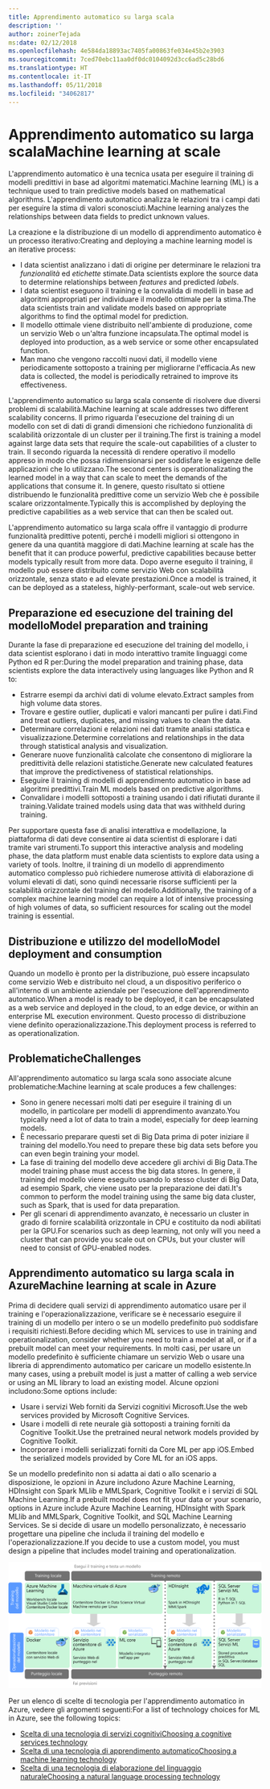 ```yaml
---
title: Apprendimento automatico su larga scala
description: ''
author: zoinerTejada
ms:date: 02/12/2018
ms.openlocfilehash: 4e584da18893ac7405fa00863fe034e45b2e3903
ms.sourcegitcommit: 7ced70ebc11aa0df0dc0104092d3cc6ad5c28bd6
ms.translationtype: HT
ms.contentlocale: it-IT
ms.lasthandoff: 05/11/2018
ms.locfileid: "34062817"
---
```

# <a name="machine-learning-at-scale"></a><span data-ttu-id="734f2-102">Apprendimento automatico su larga scala</span><span class="sxs-lookup"><span data-stu-id="734f2-102">Machine learning at scale</span></span>

<span data-ttu-id="734f2-103">L'apprendimento automatico è una tecnica usata per eseguire il training di modelli predittivi in base ad algoritmi matematici.</span><span class="sxs-lookup"><span data-stu-id="734f2-103">Machine learning (ML) is a technique used to train predictive models based on mathematical algorithms.</span></span> <span data-ttu-id="734f2-104">L'apprendimento automatico analizza le relazioni tra i campi dati per eseguire la stima di valori sconosciuti.</span><span class="sxs-lookup"><span data-stu-id="734f2-104">Machine learning analyzes the relationships between data fields to predict unknown values.</span></span>

<span data-ttu-id="734f2-105">La creazione e la distribuzione di un modello di apprendimento automatico è un processo iterativo:</span><span class="sxs-lookup"><span data-stu-id="734f2-105">Creating and deploying a machine learning model is an iterative process:</span></span>

* <span data-ttu-id="734f2-106">I data scientist analizzano i dati di origine per determinare le relazioni tra *funzionalità* ed *etichette* stimate.</span><span class="sxs-lookup"><span data-stu-id="734f2-106">Data scientists explore the source data to determine relationships between *features* and predicted *labels*.</span></span>
* <span data-ttu-id="734f2-107">I data scientist eseguono il training e la convalida di modelli in base ad algoritmi appropriati per individuare il modello ottimale per la stima.</span><span class="sxs-lookup"><span data-stu-id="734f2-107">The data scientists train and validate models based on appropriate algorithms to find the optimal model for prediction.</span></span>
* <span data-ttu-id="734f2-108">Il modello ottimale viene distribuito nell'ambiente di produzione, come un servizio Web o un'altra funzione incapsulata.</span><span class="sxs-lookup"><span data-stu-id="734f2-108">The optimal model is deployed into production, as a web service or some other encapsulated function.</span></span>
* <span data-ttu-id="734f2-109">Man mano che vengono raccolti nuovi dati, il modello viene periodicamente sottoposto a training per migliorarne l'efficacia.</span><span class="sxs-lookup"><span data-stu-id="734f2-109">As new data is collected, the model is periodically retrained to improve its effectiveness.</span></span>

<span data-ttu-id="734f2-110">L'apprendimento automatico su larga scala consente di risolvere due diversi problemi di scalabilità.</span><span class="sxs-lookup"><span data-stu-id="734f2-110">Machine learning at scale addresses two different scalability concerns.</span></span> <span data-ttu-id="734f2-111">Il primo riguarda l'esecuzione del training di un modello con set di dati di grandi dimensioni che richiedono funzionalità di scalabilità orizzontale di un cluster per il training.</span><span class="sxs-lookup"><span data-stu-id="734f2-111">The first is training a model against large data sets that require the scale-out capabilities of a cluster to train.</span></span> <span data-ttu-id="734f2-112">Il secondo riguarda la necessità di rendere operativo il modello appreso in modo che possa ridimensionarsi per soddisfare le esigenze delle applicazioni che lo utilizzano.</span><span class="sxs-lookup"><span data-stu-id="734f2-112">The second centers is operationalizating the learned model in a way that can scale to meet the demands of the applications that consume it.</span></span> <span data-ttu-id="734f2-113">In genere, questo risultato si ottiene distribuendo le funzionalità predittive come un servizio Web che è possibile scalare orizzontalmente.</span><span class="sxs-lookup"><span data-stu-id="734f2-113">Typically this is accomplished by deploying the predictive capabilities as a web service that can then be scaled out.</span></span>

<span data-ttu-id="734f2-114">L'apprendimento automatico su larga scala offre il vantaggio di produrre funzionalità predittive potenti, perché i modelli migliori si ottengono in genere da una quantità maggiore di dati.</span><span class="sxs-lookup"><span data-stu-id="734f2-114">Machine learning at scale has the benefit that it can produce powerful, predictive capabilities because better models typically result from more data.</span></span> <span data-ttu-id="734f2-115">Dopo averne eseguito il training, il modello può essere distribuito come servizio Web con scalabilità orizzontale, senza stato e ad elevate prestazioni.</span><span class="sxs-lookup"><span data-stu-id="734f2-115">Once a model is trained, it can be deployed as a stateless, highly-performant, scale-out web service.</span></span> 

## <a name="model-preparation-and-training"></a><span data-ttu-id="734f2-116">Preparazione ed esecuzione del training del modello</span><span class="sxs-lookup"><span data-stu-id="734f2-116">Model preparation and training</span></span>

<span data-ttu-id="734f2-117">Durante la fase di preparazione ed esecuzione del training del modello, i data scientist esplorano i dati in modo interattivo tramite linguaggi come Python ed R per:</span><span class="sxs-lookup"><span data-stu-id="734f2-117">During the model preparation and training phase, data scientists explore the data interactively using languages like Python and R to:</span></span>

* <span data-ttu-id="734f2-118">Estrarre esempi da archivi dati di volume elevato.</span><span class="sxs-lookup"><span data-stu-id="734f2-118">Extract samples from high volume data stores.</span></span>
* <span data-ttu-id="734f2-119">Trovare e gestire outlier, duplicati e valori mancanti per pulire i dati.</span><span class="sxs-lookup"><span data-stu-id="734f2-119">Find and treat outliers, duplicates, and missing values to clean the data.</span></span>
* <span data-ttu-id="734f2-120">Determinare correlazioni e relazioni nei dati tramite analisi statistica e visualizzazione.</span><span class="sxs-lookup"><span data-stu-id="734f2-120">Determine correlations and relationships in the data through statistical analysis and visualization.</span></span>
* <span data-ttu-id="734f2-121">Generare nuove funzionalità calcolate che consentono di migliorare la predittività delle relazioni statistiche.</span><span class="sxs-lookup"><span data-stu-id="734f2-121">Generate new calculated features that improve the predictiveness of statistical relationships.</span></span>
* <span data-ttu-id="734f2-122">Eseguire il training di modelli di apprendimento automatico in base ad algoritmi predittivi.</span><span class="sxs-lookup"><span data-stu-id="734f2-122">Train ML models based on predictive algorithms.</span></span>
* <span data-ttu-id="734f2-123">Convalidare i modelli sottoposti a training usando i dati rifiutati durante il training.</span><span class="sxs-lookup"><span data-stu-id="734f2-123">Validate trained models using data that was withheld during training.</span></span>

<span data-ttu-id="734f2-124">Per supportare questa fase di analisi interattiva e modellazione, la piattaforma di dati deve consentire ai data scientist di esplorare i dati tramite vari strumenti.</span><span class="sxs-lookup"><span data-stu-id="734f2-124">To support this interactive analysis and modeling phase, the data platform must enable data scientists to explore data using a variety of tools.</span></span> <span data-ttu-id="734f2-125">Inoltre, il training di un modello di apprendimento automatico complesso può richiedere numerose attività di elaborazione di volumi elevati di dati, sono quindi necessarie risorse sufficienti per la scalabilità orizzontale del training del modello.</span><span class="sxs-lookup"><span data-stu-id="734f2-125">Additionally, the training of a complex machine learning model can require a lot of intensive processing of high volumes of data, so sufficient resources for scaling out the model training is essential.</span></span>

## <a name="model-deployment-and-consumption"></a><span data-ttu-id="734f2-126">Distribuzione e utilizzo del modello</span><span class="sxs-lookup"><span data-stu-id="734f2-126">Model deployment and consumption</span></span>

<span data-ttu-id="734f2-127">Quando un modello è pronto per la distribuzione, può essere incapsulato come servizio Web e distribuito nel cloud, a un dispositivo periferico o all'interno di un ambiente aziendale per l'esecuzione dell'apprendimento automatico.</span><span class="sxs-lookup"><span data-stu-id="734f2-127">When a model is ready to be deployed, it can be encapsulated as a web service and deployed in the cloud, to an edge device, or within an enterprise ML execution environment.</span></span> <span data-ttu-id="734f2-128">Questo processo di distribuzione viene definito operazionalizzazione.</span><span class="sxs-lookup"><span data-stu-id="734f2-128">This deployment process is referred to as operationalization.</span></span>

## <a name="challenges"></a><span data-ttu-id="734f2-129">Problematiche</span><span class="sxs-lookup"><span data-stu-id="734f2-129">Challenges</span></span>

<span data-ttu-id="734f2-130">All'apprendimento automatico su larga scala sono associate alcune problematiche:</span><span class="sxs-lookup"><span data-stu-id="734f2-130">Machine learning at scale produces a few challenges:</span></span>

- <span data-ttu-id="734f2-131">Sono in genere necessari molti dati per eseguire il training di un modello, in particolare per modelli di apprendimento avanzato.</span><span class="sxs-lookup"><span data-stu-id="734f2-131">You typically need a lot of data to train a model, especially for deep learning models.</span></span>
- <span data-ttu-id="734f2-132">È necessario preparare questi set di Big Data prima di poter iniziare il training del modello.</span><span class="sxs-lookup"><span data-stu-id="734f2-132">You need to prepare these big data sets before you can even begin training your model.</span></span>
- <span data-ttu-id="734f2-133">La fase di training del modello deve accedere gli archivi di Big Data.</span><span class="sxs-lookup"><span data-stu-id="734f2-133">The model training phase must access the big data stores.</span></span> <span data-ttu-id="734f2-134">In genere, il training del modello viene eseguito usando lo stesso cluster di Big Data, ad esempio Spark, che viene usato per la preparazione dei dati.</span><span class="sxs-lookup"><span data-stu-id="734f2-134">It's common to perform the model training using the same big data cluster, such as Spark, that is used for data preparation.</span></span> 
- <span data-ttu-id="734f2-135">Per gli scenari di apprendimento avanzato, è necessario un cluster in grado di fornire scalabilità orizzontale in CPU e costituito da nodi abilitati per la GPU.</span><span class="sxs-lookup"><span data-stu-id="734f2-135">For scenarios such as deep learning, not only will you need a cluster that can provide you scale out on CPUs, but your cluster will need to consist of GPU-enabled nodes.</span></span>

## <a name="machine-learning-at-scale-in-azure"></a><span data-ttu-id="734f2-136">Apprendimento automatico su larga scala in Azure</span><span class="sxs-lookup"><span data-stu-id="734f2-136">Machine learning at scale in Azure</span></span>

<span data-ttu-id="734f2-137">Prima di decidere quali servizi di apprendimento automatico usare per il training e l'operazionalizzazione, verificare se è necessario eseguire il training di un modello per intero o se un modello predefinito può soddisfare i requisiti richiesti.</span><span class="sxs-lookup"><span data-stu-id="734f2-137">Before deciding which ML services to use in training and operationalization, consider whether you need to train a model at all, or if a prebuilt model can meet your requirements.</span></span> <span data-ttu-id="734f2-138">In molti casi, per usare un modello predefinito è sufficiente chiamare un servizio Web o usare una libreria di apprendimento automatico per caricare un modello esistente.</span><span class="sxs-lookup"><span data-stu-id="734f2-138">In many cases, using a prebuilt model is just a matter of calling a web service or using an ML library to load an existing model.</span></span> <span data-ttu-id="734f2-139">Alcune opzioni includono:</span><span class="sxs-lookup"><span data-stu-id="734f2-139">Some options include:</span></span> 

- <span data-ttu-id="734f2-140">Usare i servizi Web forniti da Servizi cognitivi Microsoft.</span><span class="sxs-lookup"><span data-stu-id="734f2-140">Use the web services provided by Microsoft Cognitive Services.</span></span>
- <span data-ttu-id="734f2-141">Usare i modelli di rete neurale già sottoposti a training forniti da Cognitive Toolkit.</span><span class="sxs-lookup"><span data-stu-id="734f2-141">Use the pretrained neural network models provided by Cognitive Toolkit.</span></span>
- <span data-ttu-id="734f2-142">Incorporare i modelli serializzati forniti da Core ML per app iOS.</span><span class="sxs-lookup"><span data-stu-id="734f2-142">Embed the serialized models provided by Core ML for an iOS apps.</span></span> 

<span data-ttu-id="734f2-143">Se un modello predefinito non si adatta ai dati o allo scenario a disposizione, le opzioni in Azure includono Azure Machine Learning, HDInsight con Spark MLlib e MMLSpark, Cognitive Toolkit e i servizi di SQL Machine Learning.</span><span class="sxs-lookup"><span data-stu-id="734f2-143">If a prebuilt model does not fit your data or your scenario, options in Azure include Azure Machine Learning, HDInsight with Spark MLlib and MMLSpark, Cognitive Toolkit, and SQL Machine Learning Services.</span></span> <span data-ttu-id="734f2-144">Se si decide di usare un modello personalizzato, è necessario progettare una pipeline che includa il training del modello e l'operazionalizzazione.</span><span class="sxs-lookup"><span data-stu-id="734f2-144">If you decide to use a custom model, you must design a pipeline that includes model training and operationalization.</span></span> 

![Opzioni di modelli in Azure](./images/machine-learning-model-training-and-deployment.png)

<span data-ttu-id="734f2-146">Per un elenco di scelte di tecnologia per l'apprendimento automatico in Azure, vedere gli argomenti seguenti:</span><span class="sxs-lookup"><span data-stu-id="734f2-146">For a list of technology choices for ML in Azure, see the following topics:</span></span>

- [<span data-ttu-id="734f2-147">Scelta di una tecnologia di servizi cognitivi</span><span class="sxs-lookup"><span data-stu-id="734f2-147">Choosing a cognitive services technology</span></span>](../technology-choices/cognitive-services.md)
- [<span data-ttu-id="734f2-148">Scelta di una tecnologia di apprendimento automatico</span><span class="sxs-lookup"><span data-stu-id="734f2-148">Choosing a machine learning technology</span></span>](../technology-choices/data-science-and-machine-learning.md)
- [<span data-ttu-id="734f2-149">Scelta di una tecnologia di elaborazione del linguaggio naturale</span><span class="sxs-lookup"><span data-stu-id="734f2-149">Choosing a natural language processing technology</span></span>](../technology-choices/natural-language-processing.md)
